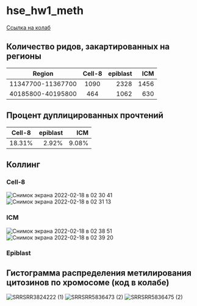 # hse_hw1_meth

[Ссылка на колаб](https://colab.research.google.com/drive/1M3cKutOufZlpK8SJ6AS5_NiXjytYNR5h?usp=sharing)

## Количество ридов, закартированных на регионы

| Region       | Cell-8                | epiblast |   ICM      |
| ------------- |:------------------:| -----:| -----:|
| 11347700-11367700    |  1090   | 2328 | 1456
| 40185800-40195800    | 464 |  1062  | 630

## Процент дуплицированных прочтений
| Cell-8                | epiblast |   ICM      |
|:------------------:| -----:| -----:|
 |  18.31%   | 2.92% | 9.08%

## Коллинг
### Cell-8
![Снимок экрана 2022-02-18 в 02 30 41](https://user-images.githubusercontent.com/32986053/154589026-edab1990-e94a-4846-86cd-39999e7e753f.png)
![Снимок экрана 2022-02-18 в 02 31 13](https://user-images.githubusercontent.com/32986053/154589093-5a807b2b-1446-4011-b09e-cfbed2e204f6.png)

### ICM
![Снимок экрана 2022-02-18 в 02 38 51](https://user-images.githubusercontent.com/32986053/154589839-2ff4217f-8ac6-4daf-ad24-8be5aa9b5d73.png)
![Снимок экрана 2022-02-18 в 02 39 20](https://user-images.githubusercontent.com/32986053/154589899-e8a4cea7-ccb2-4116-b88c-79e953711469.png)

### Epiblast

## Гистограмма распределения метилирования цитозинов по хромосоме (код в колабе)
![SRRSRR3824222 (1)](https://user-images.githubusercontent.com/32986053/154590486-e5e8251a-ec08-4047-addc-ab9a1fb486c4.png)
![SRRSRR5836473 (2)](https://user-images.githubusercontent.com/32986053/154590511-2a53d6be-33f1-4fca-b5fa-2058de53a4ff.png)
![SRRSRR5836475 (2)](https://user-images.githubusercontent.com/32986053/154590537-b4bfb329-686f-4543-b7f9-7ac2d7e71ba5.png)









